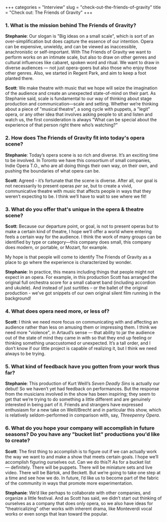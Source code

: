 +++
categories = "Interview"
slug = "check-out-the-friends-of-gravity"
title = "Check out: The Friends of Gravity"
+++

### 1. What is the mission behind The Friends of Gravity?

**Stephanie**: Our slogan is "Big ideas on a small scale", which is sort of an over-simplification but does capture the essence of our intention. Opera can be expensive, unwieldy, and can be viewed as inaccessible, anachronistic or self-important. With The Friends of Gravity we want to perform works on an intimate scale, but also to draw on other genres and cultural influences like cabaret, spoken word and ritual. We want to draw in diverse audiences — not just opera-goers but also those who enjoy those other genres. Also, we started in Regent Park, and aim to keep a foot planted there.

**Scott**: We make theatre with music that we hope will seize the imagination of the audience and create an unexpected state-of-mind on their part. As Stephanie said, scale is fundamental to our way of thinking about stage production and communication—scale and setting. Whether we’re thinking about a piece of "musical theatre", a song cycle with puppets, a "legit" opera, or any other idea that involves asking people to sit and listen and watch us, the first consideration is always "What can be special about the experience of that person right there who’s watching?"

### 2. How does The Friends of Gravity fit into today's opera scene?

**Stephanie**: Today’s opera scene is so rich and diverse. It’s an exciting time to be involved. In Toronto we have this consortium of small companies, Indie Opera T.O., who are all doing things their own way, on their own, and pushing the boundaries of what opera can be.

**Scott**: Agreed - it’s fortunate that the scene is diverse. After all, our goal is not necessarily to present operas *per se*, but to create a vivid, communicative theatre with music that affects people in ways that they weren’t expecting to be. I think we’ll have to wait to see where we fit! 

### 3. What do you offer that's unique in the opera & theatre scene?

**Scott**: Because our departure point, or goal, is not to present operas but to make a certain kind of theatre, I hope we’ll offer a world where entering feels a certain way for the audience. I think the work of many groups can be identified by type or category—this company does small, this company does modern, or portable, or Mozart, for example. 

My hope is that people will come to identify The Friends of Gravity as a place to go where the experience is characterized by wonder.

**Stephanie**: In practice, this means including things that people might not expect in an opera. For example, in this production Scott has arranged the original full orchestra score for a small cabaret band (including accordion and ukulele). And instead of just surtitles – or the ballet of the original production - we’ve got snippets of our own original silent film running in the background!

### 4. What does opera need more, or less of?

**Scott**: I think we need more focus on communicating with and affecting an audience rather than less on amusing them or impressing them. I think we need more "violence", in Artaud’s sense — that ability to jar the audience out of the state of mind they came in with so that they end up feeling or thinking something unaccustomed or unexpected. It’s a tall order, and I don’t know if our little project is capable of realizing it, but I think we need always to be trying.

### 5. What kind of feedback have you gotten from your work thus far?

**Stephanie**: This production of Kurt Weill’s *Seven Deadly Sins* is actually our debut! So we haven’t yet had feedback on performances. But the response from the musicians involved in the show has been inspiring; they seem to get that we’re trying to do something a little different and are genuinely interested in being part of it. Friends and strangers have expressed enthusiasm for a new take on Weill/Brecht and in particular this show, which is relatively seldom-performed in comparison with, say, *Threepenny Opera*.

### 6. What do you hope your company will accomplish in future seasons? Do you have any "bucket list" productions you'd like to create?

**Scott**: The first thing to accomplish is to figure out if we can actually work the way we want to and make a show that meets certain goals. I hope we’ll accomplish figuring ourselves out. Can we do this?! As for a bucket list — definitely. There will be puppets. There will be miniature sets and live video. There will be Bártok, and Beckett. But we’re going to take one step at a time and see how we do. In future, I’d like us to become part of the fabric of the community in ways that promote more experimentation.

**Stephanie**: We’d like perhaps to collaborate with other companies, and organize a little festival. And as Scott has said, we didn’t start out thinking of ourselves as a company that does only opera, so we also have ideas for "theatricalizing" other works with inherent drama, like Monteverdi vocal works or even songs that lean toward the popular.
